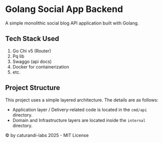 # Golang Social App Backend

A simple monolithic social blog API application built with Golang.

## Tech Stack Used

1. Go Chi v5 (Router)
2. Pq lib
3. Swaggo (api docs)
4. Docker for containerization
5. etc.

## Project Structure

This project uses a simple layered architecture. The details are as follows:

- Application layer / Delivery-related code is located in the `cmd/api` directory.
- Domain and Infrastructure layers are located inside the `internal` directory.

&copy; by caturandi-labs 2025 - MIT License